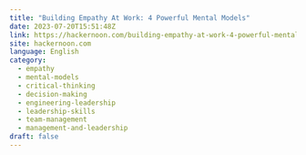 ```yaml
---
title: "Building Empathy At Work: 4 Powerful Mental Models"
date: 2023-07-20T15:51:48Z
link: https://hackernoon.com/building-empathy-at-work-4-powerful-mental-models?source=rss&utm_medium=RSS&utm_source=news.12bit.vn
site: hackernoon.com
language: English
category:
  - empathy
  - mental-models
  - critical-thinking
  - decision-making
  - engineering-leadership
  - leadership-skills
  - team-management
  - management-and-leadership
draft: false
---
```

